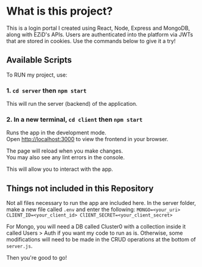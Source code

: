 # What is this project?

This is a login portal I created using React, Node, Express and MongoDB, along with EZiD's APIs. Users are authenticated into the platform via JWTs that are stored in cookies. Use the commands below to give it a try!

## Available Scripts

To RUN my project, use:

### 1. `cd server` then `npm start`

This will run the server (backend) of the application.

### 2. In a new terminal, `cd client` then `npm start`

Runs the app in the development mode.\
Open [http://localhost:3000](http://localhost:3000) to view the frontend in your browser.

The page will reload when you make changes.\
You may also see any lint errors in the console.

This will allow you to interact with the app.

## Things not included in this Repository

Not all files necessary to run the app are included here. In the server folder, make a new file called `.env` and enter the following:
`MONGO=<your_uri> 
CLIENT_ID=<your_client_id>
ClIENT_SECRET=<your_client_secret>`

For Mongo, you will need a DB called Cluster0 with a collection inside it called Users > Auth if you want my code to run as is. Otherwise, some modifications will need to be made in the CRUD operations at the bottom of `server.js`.

Then you're good to go!
